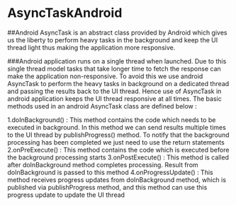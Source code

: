 # AsyncTaskAndroid
##Android AsyncTask is an abstract class provided by Android which gives us the liberty to perform heavy tasks in the background and keep the UI thread light thus making the application more responsive.

###Android application runs on a single thread when launched. Due to this single thread model tasks that take longer time to fetch the response can make the application non-responsive. To avoid this we use android AsyncTask to perform the heavy tasks in background on a dedicated thread and passing the results back to the UI thread. Hence use of AsyncTask in android application keeps the UI thread responsive at all times.
The basic methods used in an android AsyncTask class are defined below :

1.doInBackground() : This method contains the code which needs to be executed in background. In this method we can send results multiple times to the UI thread by publishProgress() method. To notify that the background processing has been completed we just need to use the return statements
2.onPreExecute() : This method contains the code which is executed before the background processing starts
3.onPostExecute() : This method is called after doInBackground method completes processing. Result from doInBackground is passed to this method
4.onProgressUpdate() : This method receives progress updates from doInBackground method, which is published via publishProgress method, and this method can use this progress update to update the UI thread
